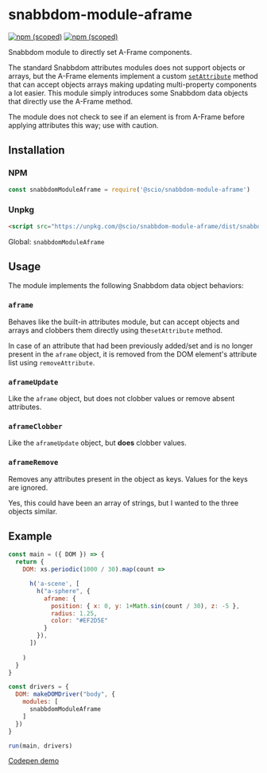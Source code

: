 # snabbdom-module-aframe

[![npm (scoped)](https://img.shields.io/npm/v/@scio/snabbdom-module-aframe.svg)](https://www.npmjs.com/package/@scio/snabbdom-module-aframe)
[![npm (scoped)](https://img.shields.io/badge/unpkg-snabbdomModuleAframe-blue.svg)](https://unpkg.com/@scio/snabbdom-module-aframe)

Snabbdom module to directly set A-Frame components.

The standard Snabbdom attributes modules does not support objects or arrays, but the A-Frame elements implement a custom [`setAttribute`](https://aframe.io/docs/0.6.0/core/entity.html#setattribute-componentname-value-propertyvalue-clobber) method that can accept objects arrays making updating multi-property components a lot easier. This module simply introduces some Snabbdom data objects that directly use the A-Frame method.

The module does not check to see if an element is from A-Frame before applying attributes this way; use with caution.


## Installation

### NPM

```js
const snabbdomModuleAframe = require('@scio/snabbdom-module-aframe')
```

### Unpkg

```html
<script src="https://unpkg.com/@scio/snabbdom-module-aframe/dist/snabbdom-aframe.min.js"></script>
```

Global: `snabbdomModuleAframe`


## Usage

The module implements the following Snabbdom data object behaviors:

### `aframe`

Behaves like the built-in attributes module, but can accept objects and arrays and clobbers them directly using the`setAttribute` method.

In case of an attribute that had been previously added/set and is no longer present in the `aframe` object, it is removed from the DOM element's attribute list using `removeAttribute`.

### `aframeUpdate`

Like the `aframe` object, but does not clobber values or remove absent attributes.

### `aframeClobber`

Like the `aframeUpdate` object, but **does** clobber values.

### `aframeRemove`

Removes any attributes present in the object as keys. Values for the keys are ignored.

Yes, this could have been an array of strings, but I wanted to the three objects similar.


## Example

```js
const main = ({ DOM }) => {
  return {
    DOM: xs.periodic(1000 / 30).map(count =>

      h('a-scene', [
        h("a-sphere", {
          aframe: {
            position: { x: 0, y: 1+Math.sin(count / 30), z: -5 },
            radius: 1.25,
            color: "#EF2D5E"
          }
        }),
      ])
                                    
    )
  }
}

const drivers = {
  DOM: makeDOMDriver("body", {
    modules: [
      snabbdomModuleAframe
    ]
  })
}

run(main, drivers)
```

[Codepen demo](https://codepen.io/5310/pen/VMZqxV?editors=0010)
